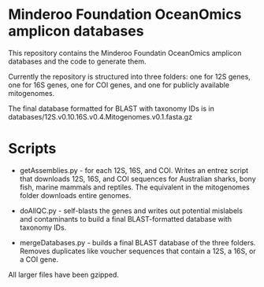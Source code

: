# Minderoo Foundation OceanOmics amplicon databases

This repository contains the Minderoo Foundatin OceanOmics amplicon databases and the code to generate them.

Currently the repository is structured into three folders: one for 12S genes, one for 16S genes, one for COI genes, and one for publicly available mitogenomes.

The final database formatted for BLAST with taxonomy IDs is in databases/12S.v0.10.16S.v0.4.Mitogenomes.v0.1.fasta.gz

# Scripts

- getAssemblies.py - for each 12S, 16S, and COI. Writes an entrez script that downloads 12S, 16S, and COI sequences for Australian sharks, bony fish, marine mammals and reptiles. The equivalent in the mitogenomes folder downloads entire genomes.
- doAllQC.py - self-blasts the genes and writes out potential mislabels and contaminants to build a final BLAST-formatted database with taxonomy IDs.

- mergeDatabases.py - builds a final BLAST database of the three folders. Removes duplicates like voucher sequences that contain a 12S, a 16S, or a COI gene.

All larger files have been gzipped.
